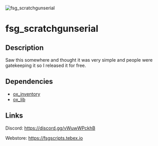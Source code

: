 ![fsg_scratchgunserial](https://github.com/fsgdev/fsg_scratchgunserial/assets/101289888/e1212a91-4a16-4c29-9d5d-43d7e4b4d63a)
# fsg_scratchgunserial

## Description
Saw this somewhere and thought it was very simple and people were gatekeeping it so I released it for free.

## Dependencies
- [ox_inventory](https://github.com/overextended/ox_inventory/releases/latest)
- [ox_lib](https://github.com/overextended/ox_lib/releases/latest)

## Links
Discord: https://discord.gg/vWuwWPckhB

Webstore: https://fsgscripts.tebex.io
